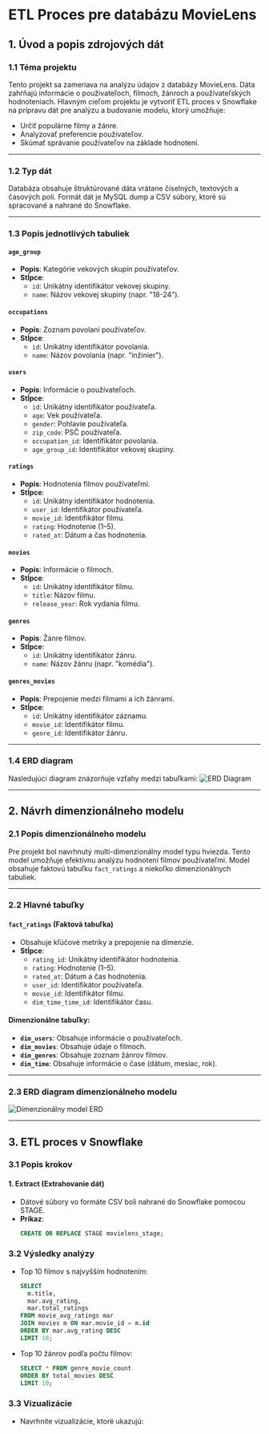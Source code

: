 # ETL Proces pre databázu MovieLens

## 1. Úvod a popis zdrojových dát

### 1.1 Téma projektu
Tento projekt sa zameriava na analýzu údajov z databázy MovieLens. Dáta zahŕňajú informácie o používateľoch, filmoch, žánroch a používateľských hodnoteniach. Hlavným cieľom projektu je vytvoriť ETL proces v Snowflake na prípravu dát pre analýzu a budovanie modelu, ktorý umožňuje:
- Určiť populárne filmy a žánre.
- Analyzovať preferencie používateľov.
- Skúmať správanie používateľov na základe hodnotení.

---

### 1.2 Typ dát
Databáza obsahuje štruktúrované dáta vrátane číselných, textových a časových polí. Formát dát je MySQL dump a CSV súbory, ktoré sú spracované a nahrané do Snowflake.

---

### 1.3 Popis jednotlivých tabuliek
#### `age_group`
- **Popis**: Kategórie vekových skupín používateľov.
- **Stĺpce**:
  - `id`: Unikátny identifikátor vekovej skupiny.
  - `name`: Názov vekovej skupiny (napr. "18-24").

#### `occupations`
- **Popis**: Zoznam povolaní používateľov.
- **Stĺpce**:
  - `id`: Unikátny identifikátor povolania.
  - `name`: Názov povolania (napr. "inžinier").

#### `users`
- **Popis**: Informácie o používateľoch.
- **Stĺpce**:
  - `id`: Unikátny identifikátor používateľa.
  - `age`: Vek používateľa.
  - `gender`: Pohlavie používateľa.
  - `zip_code`: PSČ používateľa.
  - `occupation_id`: Identifikátor povolania.
  - `age_group_id`: Identifikátor vekovej skupiny.

#### `ratings`
- **Popis**: Hodnotenia filmov používateľmi.
- **Stĺpce**:
  - `id`: Unikátny identifikátor hodnotenia.
  - `user_id`: Identifikátor používateľa.
  - `movie_id`: Identifikátor filmu.
  - `rating`: Hodnotenie (1–5).
  - `rated_at`: Dátum a čas hodnotenia.

#### `movies`
- **Popis**: Informácie o filmoch.
- **Stĺpce**:
  - `id`: Unikátny identifikátor filmu.
  - `title`: Názov filmu.
  - `release_year`: Rok vydania filmu.

#### `genres`
- **Popis**: Žánre filmov.
- **Stĺpce**:
  - `id`: Unikátny identifikátor žánru.
  - `name`: Názov žánru (napr. "komédia").

#### `genres_movies`
- **Popis**: Prepojenie medzi filmami a ich žánrami.
- **Stĺpce**:
  - `id`: Unikátny identifikátor záznamu.
  - `movie_id`: Identifikátor filmu.
  - `genre_id`: Identifikátor žánru.

---

### 1.4 ERD diagram
Nasledujúci diagram znázorňuje vzťahy medzi tabuľkami:
![ERD Diagram](https://github.com/user-attachments/assets/ac1a3229-be95-470e-b670-55aceeaaeffb)

---

## 2. Návrh dimenzionálneho modelu

### 2.1 Popis dimenzionálneho modelu
Pre projekt bol navrhnutý multi-dimenzionálny model typu hviezda. Tento model umožňuje efektívnu analýzu hodnotení filmov používateľmi. Model obsahuje faktovú tabuľku `fact_ratings` a niekoľko dimenzionálnych tabuliek.

---

### 2.2 Hlavné tabuľky
#### `fact_ratings` (Faktová tabuľka)
- Obsahuje kľúčové metriky a prepojenie na dimenzie.
- **Stĺpce**:
  - `rating_id`: Unikátny identifikátor hodnotenia.
  - `rating`: Hodnotenie (1–5).
  - `rated_at`: Dátum a čas hodnotenia.
  - `user_id`: Identifikátor používateľa.
  - `movie_id`: Identifikátor filmu.
  - `dim_time_time_id`: Identifikátor času.

#### Dimenzionálne tabuľky:
- **`dim_users`**: Obsahuje informácie o používateľoch.
- **`dim_movies`**: Obsahuje údaje o filmoch.
- **`dim_genres`**: Obsahuje zoznam žánrov filmov.
- **`dim_time`**: Obsahuje informácie o čase (dátum, mesiac, rok).

---

### 2.3 ERD diagram dimenzionálneho modelu
![Dimenzionálny model ERD](https://github.com/user-attachments/assets/cfcf6cb7-98c7-4b2e-87dc-cb67daa4f8d6)

---

## 3. ETL proces v Snowflake

### 3.1 Popis krokov
#### **1. Extract (Extrahovanie dát)**
- Dátové súbory vo formáte CSV boli nahrané do Snowflake pomocou STAGE.
- **Príkaz**:
  ```sql
  CREATE OR REPLACE STAGE movielens_stage;
### 3.2 Výsledky analýzy
- Top 10 filmov s najvyšším hodnotením:
  ```sql
  SELECT 
    m.title,
    mar.avg_rating,
    mar.total_ratings
  FROM movie_avg_ratings mar
  JOIN movies m ON mar.movie_id = m.id
  ORDER BY mar.avg_rating DESC
  LIMIT 10;
- Top 10 žánrov podľa počtu filmov:
  ```sql
  SELECT * FROM genre_movie_count
  ORDER BY total_movies DESC
  LIMIT 10;
### 3.3 Vizualizácie
- Navrhnite vizualizácie, ktoré ukazujú:
  
